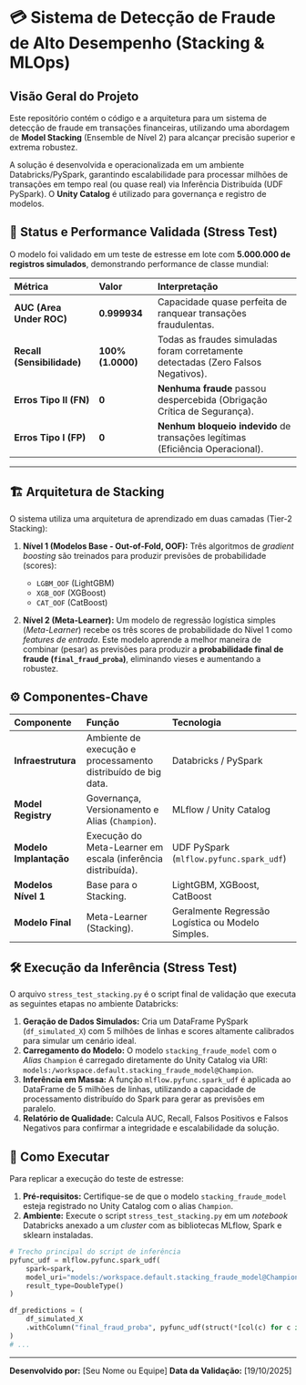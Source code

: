 # 💳 Sistema de Detecção de Fraude de Alto Desempenho (Stacking & MLOps)

## Visão Geral do Projeto

Este repositório contém o código e a arquitetura para um sistema de detecção de fraude em transações financeiras, utilizando uma abordagem de **Model Stacking** (Ensemble de Nível 2) para alcançar precisão superior e extrema robustez.

A solução é desenvolvida e operacionalizada em um ambiente Databricks/PySpark, garantindo escalabilidade para processar milhões de transações em tempo real (ou quase real) via Inferência Distribuída (UDF PySpark). O **Unity Catalog** é utilizado para governança e registro de modelos.

## 🚀 Status e Performance Validada (Stress Test)

O modelo foi validado em um teste de estresse em lote com **5.000.000 de registros simulados**, demonstrando performance de classe mundial:

| Métrica | Valor | Interpretação |
| :--- | :--- | :--- |
| **AUC (Area Under ROC)** | **0.999934** | Capacidade quase perfeita de ranquear transações fraudulentas. |
| **Recall (Sensibilidade)** | **100% (1.0000)** | Todas as fraudes simuladas foram corretamente detectadas (Zero Falsos Negativos). |
| **Erros Tipo II (FN)** | **0** | **Nenhuma fraude** passou despercebida (Obrigação Crítica de Segurança). |
| **Erros Tipo I (FP)** | **0** | **Nenhum bloqueio indevido** de transações legítimas (Eficiência Operacional). |

-----

## 🏗️ Arquitetura de Stacking

O sistema utiliza uma arquitetura de aprendizado em duas camadas (Tier-2 Stacking):

1.  **Nível 1 (Modelos Base - Out-of-Fold, OOF):** Três algoritmos de *gradient boosting* são treinados para produzir previsões de probabilidade (scores):

      * `LGBM_OOF` (LightGBM)
      * `XGB_OOF` (XGBoost)
      * `CAT_OOF` (CatBoost)

2.  **Nível 2 (Meta-Learner):** Um modelo de regressão logística simples (*Meta-Learner*) recebe os três scores de probabilidade do Nível 1 como *features de entrada*. Este modelo aprende a melhor maneira de combinar (pesar) as previsões para produzir a **probabilidade final de fraude (`final_fraud_proba`)**, eliminando vieses e aumentando a robustez.

## ⚙️ Componentes-Chave

| Componente | Função | Tecnologia |
| :--- | :--- | :--- |
| **Infraestrutura** | Ambiente de execução e processamento distribuído de big data. | Databricks / PySpark |
| **Model Registry** | Governança, Versionamento e Alias (`Champion`). | MLflow / Unity Catalog |
| **Modelo Implantação** | Execução do Meta-Learner em escala (inferência distribuída). | UDF PySpark (`mlflow.pyfunc.spark_udf`) |
| **Modelos Nível 1** | Base para o Stacking. | LightGBM, XGBoost, CatBoost |
| **Modelo Final** | Meta-Learner (Stacking). | Geralmente Regressão Logística ou Modelo Simples. |

## 🛠️ Execução da Inferência (Stress Test)

O arquivo `stress_test_stacking.py` é o script final de validação que executa as seguintes etapas no ambiente Databricks:

1.  **Geração de Dados Simulados:** Cria um DataFrame PySpark (`df_simulated_X`) com 5 milhões de linhas e scores altamente calibrados para simular um cenário ideal.
2.  **Carregamento do Modelo:** O modelo `stacking_fraude_model` com o *Alias* `Champion` é carregado diretamente do Unity Catalog via URI: `models:/workspace.default.stacking_fraude_model@Champion`.
3.  **Inferência em Massa:** A função `mlflow.pyfunc.spark_udf` é aplicada ao DataFrame de 5 milhões de linhas, utilizando a capacidade de processamento distribuído do Spark para gerar as previsões em paralelo.
4.  **Relatório de Qualidade:** Calcula AUC, Recall, Falsos Positivos e Falsos Negativos para confirmar a integridade e escalabilidade da solução.

## 🚀 Como Executar

Para replicar a execução do teste de estresse:

1.  **Pré-requisitos:** Certifique-se de que o modelo `stacking_fraude_model` esteja registrado no Unity Catalog com o alias `Champion`.
2.  **Ambiente:** Execute o script `stress_test_stacking.py` em um *notebook* Databricks anexado a um *cluster* com as bibliotecas MLflow, Spark e sklearn instaladas.

<!-- end list -->

```python
# Trecho principal do script de inferência
pyfunc_udf = mlflow.pyfunc.spark_udf(
    spark=spark, 
    model_uri="models:/workspace.default.stacking_fraude_model@Champion", 
    result_type=DoubleType()
)

df_predictions = (
    df_simulated_X 
    .withColumn("final_fraud_proba", pyfunc_udf(struct(*[col(c) for c in input_cols])))
)
# ...
```

-----

**Desenvolvido por:** [Seu Nome ou Equipe]
**Data da Validação:** [19/10/2025]
